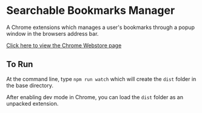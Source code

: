 # Searchable Bookmarks Manager

A Chrome extensions which manages a user's bookmarks through a popup window in the browsers address bar.

[Click here to view the Chrome Webstore page](https://chrome.google.com/webstore/detail/searchable-bookmarks-mana/gkmpffgkcfcacjgaaafchfnnjghddmff)

## To Run

At the command line, type `npm run watch` which will create the `dist` folder in the base directory.

After enabling dev mode in Chrome, you can load the `dist` folder as an unpacked extension.
